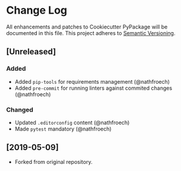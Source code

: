 # Change Log
All enhancements and patches to Cookiecutter PyPackage will be documented in this file.
This project adheres to [Semantic Versioning](http://semver.org/).

## [Unreleased]
### Added
- Added `pip-tools` for requirements management (@nathfroech)
- Added `pre-commit` for running linters against commited changes (@nathfroech)
### Changed
- Updated `.editorconfig` content (@nathfroech)
- Made `pytest` mandatory (@nathfroech)

## [2019-05-09]
- Forked from original repository.
